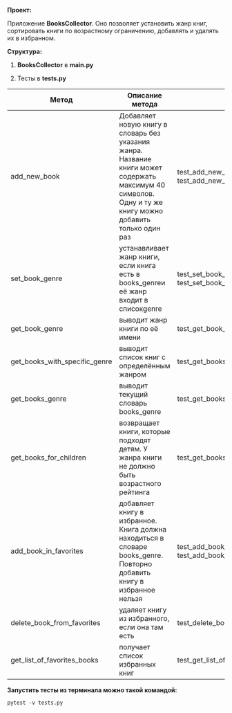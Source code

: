 **Проект:**

  Приложение **BooksCollector**. Оно позволяет установить жанр книг, сортировать книги по возрастному ограничению, добавлять и удалять их в избранном.

**Структура:**


1. **BooksCollector** в **main.py**


2. Тесты в **tests.py**




| Метод | Описание метода | Проверка метода                                                                                |
| ------------- | ------------- |------------------------------------------------------------------------------------------------|
| add_new_book  | Добавляет новую книгу в словарь без указания жанра. Название книги может содержать максимум 40 символов. Одну и ту же книгу можно добавить только один раз  | test_add_new_book_add_two_books test_add_new_book_add_negative_book                            |
| set_book_genre  | устанавливает жанр книги, если книга есть в books_genreи её жанр входит в списокgenre | test_set_book_genre_added_genre_book_positive_result test_set_book_genre_add_genre_is_not_list |
| get_book_genre  | выводит жанр книги по её имени  | test_get_book_genre_for_name_positive_result                                                   |
| get_books_with_specific_genre  | выводит список книг с определённым жанром  | test_get_books_with_specific_genre_get_two_books_fantastic                                     |
| get_books_genre  | выводит текущий словарь books_genre  |  test_get_books_genre_full_list_of_books                                                                                              |
| get_books_for_children  | возвращает книги, которые подходят детям. У жанра книги не должно быть возрастного рейтинга  | test_get_books_for_children_two_books                                                          |
| add_book_in_favorites  | добавляет книгу в избранное. Книга должна находиться в словаре books_genre. Повторно добавить книгу в избранное нельзя | test_add_book_in_favorites_add_one_book test_add_book_in_favorites_add_two_double_book                                                       |
| delete_book_from_favorites  | удаляет книгу из избранного, если она там есть | test_delete_book_from_favorites                                                                |
| get_list_of_favorites_books  | получает список избранных книг | test_get_list_of_favorites_books                                                               |

**Запустить тесты из терминала можно такой командой:**
	
 
 	pytest -v tests.py 